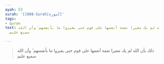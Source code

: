 ```yaml
---
ayah: 53
surah: '[[008-Surah|سورة]]'
tags:
- quran
text: ذلك بأن الله لم يك مغيرا نعمة أنعمها على قوم حتى يغيروا ما بأنفسهم ۙ وأن الله
  سميع عليم

---
```

> ذلك بأن الله لم يك مغيرا نعمة أنعمها على قوم حتى يغيروا ما بأنفسهم ۙ وأن الله سميع عليم
